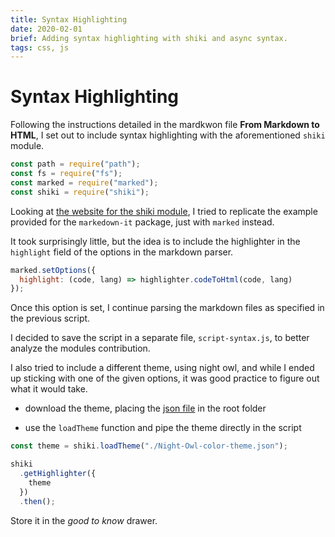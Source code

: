 ```yaml
---
title: Syntax Highlighting
date: 2020-02-01
brief: Adding syntax highlighting with shiki and async syntax.
tags: css, js
---
```


# Syntax Highlighting

Following the instructions detailed in the mardkwon file **From Markdown to HTML**, I set out to include syntax highlighting with the aforementioned `shiki` module.

```js
const path = require("path");
const fs = require("fs");
const marked = require("marked");
const shiki = require("shiki");
```

Looking at [the website for the shiki module](https://shiki.matsu.io/), I tried to replicate the example provided for the `markedown-it` package, just with `marked` instead.

It took surprisingly little, but the idea is to include the highlighter in the `highlight` field of the options in the markdown parser.

```js
marked.setOptions({
  highlight: (code, lang) => highlighter.codeToHtml(code, lang)
});
```

Once this option is set, I continue parsing the markdown files as specified in the previous script.

I decided to save the script in a separate file, `script-syntax.js`, to better analyze the modules contribution.

I also tried to include a different theme, using night owl, and while I ended up sticking with one of the given options, it was good practice to figure out what it would take.

- download the theme, placing the [json file](https://github.com/sdras/night-owl-vscode-theme/blob/master/themes/Night%20Owl-color-theme.json) in the root folder

- use the `loadTheme` function and pipe the theme directly in the script

```js
const theme = shiki.loadTheme("./Night-Owl-color-theme.json");

shiki
  .getHighlighter({
    theme
  })
  .then();
```

Store it in the _good to know_ drawer.

